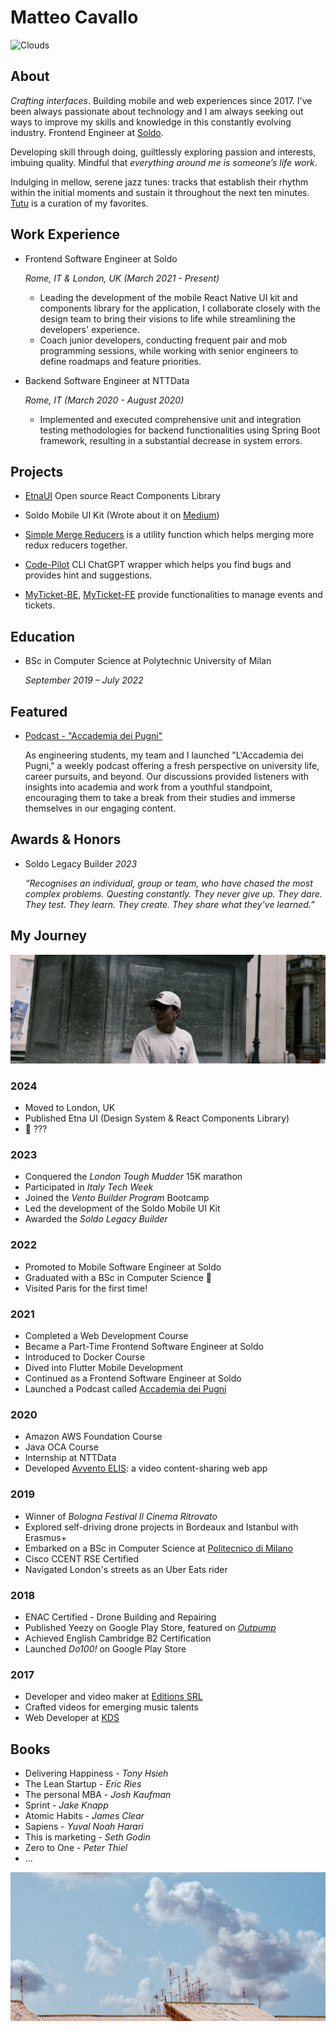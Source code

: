 # Matteo Cavallo

![Clouds](./images/clouds-1.JPG)

## About

_Crafting interfaces_. Building mobile and web experiences since 2017. I've been always passionate about technology and I am always seeking out ways to improve my skills and knowledge in this constantly evolving industry. Frontend Engineer at [Soldo](https://www.soldo.com/en-gb/).

Developing skill through doing, guiltlessly exploring passion and interests, imbuing quality. Mindful that _everything around me is someone’s life work_.

Indulging in mellow, serene jazz tunes: tracks that establish their rhythm within the initial moments and sustain it throughout the next ten minutes. [Tutu](https://open.spotify.com/playlist/37i9dQZF1E8E9TytigkU3f?si=9d6b6caecb2a4965) is a curation of my favorites.

## Work Experience

- Frontend Software Engineer at Soldo

  _Rome, IT & London, UK (March 2021 - Present)_

  - Leading the development of the mobile React Native UI kit and components library for the application, I collaborate closely with the design team to bring their visions to life while streamlining the developers' experience.
  - Coach junior developers, conducting frequent pair and mob programming sessions, while working with senior engineers to define roadmaps and feature priorities.

- Backend Software Engineer at NTTData

  _Rome, IT (March 2020 - August 2020)_

  - Implemented and executed comprehensive unit and integration testing
    methodologies for backend functionalities using Spring Boot framework,
    resulting in a substantial decrease in system errors.

## Projects

- [EtnaUI](https://github.com/matteomad1011/etna-ui?tab=readme-ov-file)
  Open source React Components Library

- Soldo Mobile UI Kit (Wrote about it on [Medium](https://medium.com/@m.cavallo1011/a-journey-in-monorepo-architecture-for-a-react-native-ui-kit-part-1-inception-a7298171f689))

- [Simple Merge Reducers](https://www.npmjs.com/package/simple-merge-reducers)
  is a utility function which helps merging more redux reducers together.

- [Code-Pilot](https://www.npmjs.com/package/simple-merge-reducers)
  CLI ChatGPT wrapper which helps you find bugs and provides hint and suggestions.

- [MyTicket-BE](https://github.com/matteo-cavallo/myticket-be), [MyTicket-FE](https://github.com/matteo-cavallo/myticket-fe) provide functionalities to manage events and tickets.

## Education

- BSc in Computer Science at Polytechnic University of Milan

  _September 2019 – July 2022_

## Featured
- [Podcast - "Accademia dei Pugni"](https://open.spotify.com/show/2kzDycMHhUhgs8WMVsmLsX?si=54c5d590725a4e21)

  As engineering students, my team and I launched "L'Accademia dei Pugni," a weekly podcast offering a fresh perspective on university life, career pursuits, and beyond. Our discussions provided listeners with insights into academia and work from a youthful standpoint, encouraging them to take a break from their studies and immerse themselves in our engaging content.

## Awards & Honors

- Soldo Legacy Builder
  _2023_

  _“Recognises an individual, group or team, who have chased the most complex problems. Questing constantly. They never give up. They dare. They test. They learn. They create. They share what they've learned.”_

## My Journey

![Matteo Cavallo](./images/hero.jpg)

### 2024

- Moved to London, UK
- Published Etna UI (Design System & React Components Library)
- 🥖 ???

### 2023

- Conquered the _London Tough Mudder_ 15K marathon
- Participated in _Italy Tech Week_
- Joined the _Vento Builder Program_ Bootcamp
- Led the development of the Soldo Mobile UI Kit
- Awarded the _Soldo Legacy Builder_

### 2022

- Promoted to Mobile Software Engineer at Soldo
- Graduated with a BSc in Computer Science 🎉
- Visited Paris for the first time!

### 2021

- Completed a Web Development Course
- Became a Part-Time Frontend Software Engineer at Soldo
- Introduced to Docker Course
- Dived into Flutter Mobile Development
- Continued as a Frontend Software Engineer at Soldo
- Launched a Podcast called [Accademia dei Pugni](https://open.spotify.com/show/2kzDycMHhUhgs8WMVsmLsX?si=54c5d590725a4e21)

### 2020

- Amazon AWS Foundation Course
- Java OCA Course
- Internship at NTTData
- Developed [Avvento ELIS](https://github.com/matteo-cavallo/avvento-elis): a video content-sharing web app

### 2019

- Winner of _Bologna Festival Il Cinema Ritrovato_
- Explored self-driving drone projects in Bordeaux and Istanbul with Erasmus+
- Embarked on a BSc in Computer Science at [Politecnico di Milano](https://www.polimi.it/)
- Cisco CCENT RSE Certified
- Navigated London's streets as an Uber Eats rider

### 2018

- ENAC Certified - Drone Building and Repairing
- Published Yeezy on Google Play Store, featured on [_Outpump_](https://www.instagram.com/outpump/)
- Achieved English Cambridge B2 Certification
- Launched _Do100!_ on Google Play Store

### 2017

- Developer and video maker at [Editions SRL](https://www.editions.it/)
- Crafted videos for emerging music talents
- Web Developer at [KDS](https://www.konsol.it)

## Books

- Delivering Happiness - _Tony Hsieh_
- The Lean Startup - _Eric Ries_
- The personal MBA - _Josh Kaufman_
- Sprint - *Jake Knapp*
- Atomic Habits - *James Clear*
- Sapiens - *Yuval Noah Harari*
- This is marketing - *Seth Godin*
- Zero to One - *Peter Thiel*
- ...

![Clouds](./images/clouds-2.jpg)
